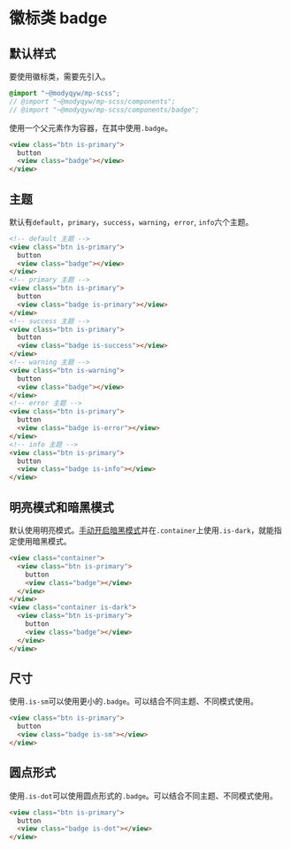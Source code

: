 # 徽标类 badge

## 默认样式

要使用徽标类，需要先引入。

```scss
@import "~@modyqyw/mp-scss";
// @import "~@modyqyw/mp-scss/components";
// @import "~@modyqyw/mp-scss/components/badge";
```

使用一个父元素作为容器，在其中使用`.badge`。

```html
<view class="btn is-primary">
  button
  <view class="badge"></view>
</view>
```

## 主题

默认有`default`，`primary`，`success`，`warning`，`error`, `info`六个主题。

```html
<!-- default 主题 -->
<view class="btn is-primary">
  button
  <view class="badge"></view>
</view>
<!-- primary 主题 -->
<view class="btn is-primary">
  button
  <view class="badge is-primary"></view>
</view>
<!-- success 主题 -->
<view class="btn is-primary">
  button
  <view class="badge is-success"></view>
</view>
<!-- warning 主题 -->
<view class="btn is-warning">
  button
  <view class="badge"></view>
</view>
<!-- error 主题 -->
<view class="btn is-primary">
  button
  <view class="badge is-error"></view>
</view>
<!-- info 主题 -->
<view class="btn is-primary">
  button
  <view class="badge is-info"></view>
</view>
```

## 明亮模式和暗黑模式

默认使用明亮模式。[手动开启暗黑模式](../advance/README.md#明亮模式和暗黑模式)并在`.container`上使用`.is-dark`，就能指定使用暗黑模式。

```html
<view class="container">
  <view class="btn is-primary">
    button
    <view class="badge"></view>
  </view>
</view>
<view class="container is-dark">
  <view class="btn is-primary">
    button
    <view class="badge"></view>
  </view>
</view>
```

## 尺寸

使用`.is-sm`可以使用更小的`.badge`。可以结合不同主题、不同模式使用。

```html
<view class="btn is-primary">
  button
  <view class="badge is-sm"></view>
</view>
```

## 圆点形式

使用`.is-dot`可以使用圆点形式的`.badge`。可以结合不同主题、不同模式使用。

```html
<view class="btn is-primary">
  button
  <view class="badge is-dot"></view>
</view>
```
